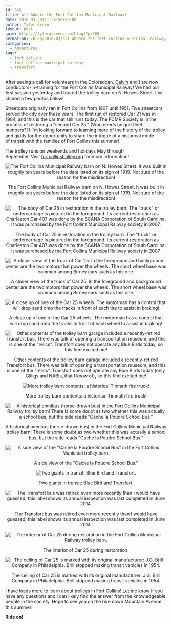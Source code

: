```yaml
---
id: 565
title: All Aboard the Fort Collins Municipal Railway!
date: 2016-03-20T11:24:50+00:00
author: Tyler Green
layout: post
guid: https://tyleragreen.com/blog/?p=565
permalink: /blog/2016/03/all-aboard-the-fort-collins-municipal-railway/
categories:
  - Adventures
tags:
  - fort collins
  - fort collins municipal railway
  - transfort
---
```

After seeing a call for volunteers in the Coloradoan, <a href="http://www.calvinholic.com/" target="_blank">Calvin</a> and I are now conductors-in-training for the Fort Collins Municipal Railway! We had our first session yesterday and toured the trolley barn on N. Howes Street. I've shared a few photos below!

Streetcars originally ran in Fort Collins from 1907 until 1951. Five streetcars served the city over these years. The first run of restored Car 21 was in 1984, and this is the car that still runs today. The FCMR Society is in the process of restoring a "second Car 25." (Who needs unique fleet numbers??) I'm looking forward to learning more of the history of the trolley and giddy for the opportunity to share the intrigue of a historical mode of transit with the families of Fort Collins this summer!

The trolley runs on weekends and holidays May through September. Visit <a href="http://www.fortcollinstrolley.org/" target="_blank">fortcollinstrolley.org</a> for more information!

<div style="text-align:center">
  <img src="/assets/img/2016-03-20/trolley_barn1.jpg" alt="The Fort Collins Municipal Railway barn on N. Howes Street. It was built in roughly ten years before the date listed on its sign of 1919. Not sure of the reason for the misdirection!" />
  
  <p class="wp-caption-text">
    The Fort Collins Municipal Railway barn on N. Howes Street. It was built in roughly ten years before the date listed on its sign of 1919. Not sure of the reason for the misdirection!
  </p>
</div>

<div style="text-align:center">
  <img src="/assets/img/2016-03-20/trolley_barn2.jpg" alt="The body of Car 25 in restoration in the trolley barn. The &quot;truck&quot; or undercarriage is pictured in the foreground. Its current restoration as Charleston Car 407 was done by the SCANA Corporation of South Carolina. It was purchased by the Fort Collins Municipal Railway society in 2007." />
  
  <p class="wp-caption-text">
    The body of Car 25 in restoration in the trolley barn. The "truck" or undercarriage is pictured in the foreground. Its current restoration as Charleston Car 407 was done by the SCANA Corporation of South Carolina. It was purchased by the Fort Collins Municipal Railway society in 2007.
  </p>
</div>

<div style="text-align:center">
  <img src="/assets/img/2016-03-20/trolley_barn3.jpg" alt="A closer view of the truck of Car 25. In the foreground and background center are the two motors that power the wheels. The short wheel base was common among Birney cars such as this one." />
  
  <p class="wp-caption-text">
    A closer view of the truck of Car 25. In the foreground and background center are the two motors that power the wheels. The short wheel base was common among Birney cars such as this one.
  </p>
</div>

<div style="text-align:center">
  <img src="/assets/img/2016-03-20/trolley_barn4.jpg" alt="A close up of one of the Car 25 wheels. The motorman has a control that will drop sand onto the tracks in front of each tire to assist in braking!" />
  
  <p class="wp-caption-text">
    A close up of one of the Car 25 wheels. The motorman has a control that will drop sand onto the tracks in front of each wheel to assist in braking!
  </p>
</div>

<div style="text-align:center">
  <img src="/assets/img/2016-03-20/trolley_barn5.jpg" alt="Other contents of the trolley barn garage included a recently-retired Transfort bus. There was talk of opening a transportation museum, and this is one of the &quot;relics&quot;. Transfort does not operate any Blue Birds today, so this find excited me!" />
  
  <p class="wp-caption-text">
    Other contents of the trolley barn garage included a recently-retired Transfort bus. There was talk of opening a transportation museum, and this is one of the "relics". Transfort does not operate any Blue Birds today (only Gilligs and NABIs, that I know of), so this find excited me!
  </p>
</div>

<div style="text-align:center">
  <img src="/assets/img/2016-03-20/trolley_barn6.jpg" alt="More trolley barn contents: a historical Timnath fire truck!" />
  
  <p class="wp-caption-text">
    More trolley barn contents: a historical Timnath fire truck!
  </p>
</div>

<div style="text-align:center">
  <img src="/assets/img/2016-03-20/trolley_barn7.jpg" alt="A historical omnibus (horse-drawn bus) in the Fort Collins Municipal Railway trolley barn! There is some doubt as two whether this was actually a school bus, but the side reads &quot;Cache la Poudre School Bus.&quot;" />
  
  <p class="wp-caption-text">
    A historical omnibus (horse-drawn bus) in the Fort Collins Municipal Railway trolley barn! There is some doubt as two whether this was actually a school bus, but the side reads "Cache la Poudre School Bus."
  </p>
</div>

<div style="text-align:center">
  <img src="/assets/img/2016-03-20/trolley_barn8.jpg" alt="A side view of the &quot;Cache la Poudre School Bus&quot; in the Fort Collins Municipal trolley barn." />
  
  <p class="wp-caption-text">
    A side view of the "Cache la Poudre School Bus."
  </p>
</div>

<div style="text-align:center">
  <img src="/assets/img/2016-03-20/trolley_barn9.jpg" alt="Two giants in transit: Blue Bird and Transfort." />
  
  <p class="wp-caption-text">
    Two giants in transit: Blue Bird and Transfort.
  </p>
</div>

<div style="text-align:center">
  <img src="/assets/img/2016-03-20/trolley_barn10.jpg" alt="The Transfort bus was retired even more recently than I would have guessed; this label shows its annual inspection was last completed in June 2014." />
  
  <p class="wp-caption-text">
    The Transfort bus was retired even more recently than I would have guessed; this label shows its annual inspection was last completed in June 2014.
  </p>
</div>

<div style="text-align:center">
  <img src="/assets/img/2016-03-20/trolley_barn11.jpg" alt="The interior of Car 25 during restoration in the Fort Collins Municipal Railway trolley barn." />
  
  <p class="wp-caption-text">
    The interior of Car 25 during restoration.
  </p>
</div>

<div style="text-align:center">
  <img src="/assets/img/2016-03-20/trolley_barn12.jpg" alt="The ceiling of Car 25 is marked with its original manufacturer: J.G. Brill Company in Philadelphia. Brill stopped making transit vehicles in 1954." />
  
  <p class="wp-caption-text">
    The ceiling of Car 25 is marked with its original manufacturer: J.G. Brill Company in Philadelphia. Brill stopped making transit vehicles in 1954.
  </p>
</div>

I have loads more to learn about trolleys in Fort Collins! <a href="/#connect" target="_blank">Let me know</a> if you have any questions and I can likely find the answer from the knowledgeable people in the society. Hope to see you on the ride down Mountain Avenue this summer!

**Ride on!**
